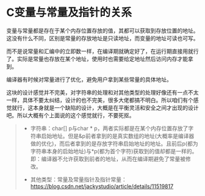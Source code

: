 # C变量与常量及指针的关系
变量与常量都是存在于某个内存位置存放的值，其都可以获取到存放位置的地址。这没有什么不同，区别是常量的存放地址是只读地址，而变量的地址可读也可写。

而不是说常量和汇编中的立即数一样，在编译期就确定好了，在运行期直接用就行了。实际是常量也存放在某个地址，使用时也需要给定地址然后访问内存才能拿到。

编译器有时候对常量进行了优化，避免用户拿到某些常量的具体地址。

这块的设计感觉并不完美，对字符串的处理和对其他类型的处理好像还有一点不太一样，具体不要太纠结，设计的也不完美，很多大佬都搞不明白。所以咱们有个感觉就行，这本身就是一个缺陷的设计，大概是在平衡灵活和安全之间才出现的设计吧。所以大概有个上面说的这个感觉就行，不要死抠。

> - 字符串：char[] p与char * p，两者实际都是在某个内存位置存放了字符串启始地址。但是&p前者拿到的是真实数组的地址(大概率是编译器做的优化)，而后者拿到的是存放字符串启始地址的地址。且前后p(都为字符串本身的启始地址)与*p(都为首个字符)获取到的值却都是一样的。即：编译器不允许获取到前者的地址，从而在编译期避免了常量被修改。
> 
> - 其他类型：常量及常量指针及指针常量：https://blog.csdn.net/jackystudio/article/details/11519817


